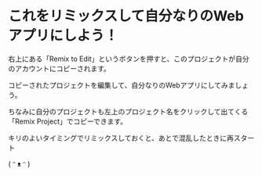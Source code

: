 # これをリミックスして自分なりのWebアプリにしよう！

右上にある「Remix to Edit」というボタンを押すと、このプロジェクトが自分のアカウントにコピーされます。

コピーされたプロジェクトを編集して、自分なりのWebアプリにしてみましょう。

ちなみに自分のプロジェクトも左上のプロジェクト名をクリックして出てくる「Remix Project」でコピーできます。

キリのよいタイミングでリミックスしておくと、あとで混乱したときに再スタート

( ᵔ ᴥ ᵔ )